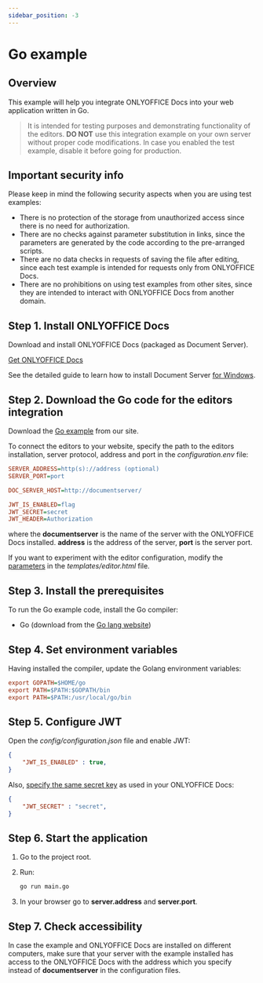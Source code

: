 ```yaml
---
sidebar_position: -3
---
```


# Go example

## Overview

This example will help you integrate ONLYOFFICE Docs into your web application written in Go.

> It is intended for testing purposes and demonstrating functionality of the editors. **DO NOT** use this integration example on your own server without proper code modifications. In case you enabled the test example, disable it before going for production.

## Important security info

Please keep in mind the following security aspects when you are using test examples:

- There is no protection of the storage from unauthorized access since there is no need for authorization.
- There are no checks against parameter substitution in links, since the parameters are generated by the code according to the pre-arranged scripts.
- There are no data checks in requests of saving the file after editing, since each test example is intended for requests only from ONLYOFFICE Docs.
- There are no prohibitions on using test examples from other sites, since they are intended to interact with ONLYOFFICE Docs from another domain.

## Step 1. Install ONLYOFFICE Docs

Download and install ONLYOFFICE Docs (packaged as Document Server).

[Get ONLYOFFICE Docs](https://www.onlyoffice.com/download-docs.aspx?from=api#docs-developer)

See the detailed guide to learn how to install Document Server [for Windows](https://helpcenter.onlyoffice.com/installation/docs-developer-install-windows.aspx).

## Step 2. Download the Go code for the editors integration

Download the [Go example](https://api.onlyoffice.com/editors/demopreview) from our site.

To connect the editors to your website, specify the path to the editors installation, server protocol, address and port  in the *configuration.env* file:

``` ini
SERVER_ADDRESS=http(s)://address (optional)
SERVER_PORT=port

DOC_SERVER_HOST=http://documentserver/

JWT_IS_ENABLED=flag
JWT_SECRET=secret
JWT_HEADER=Authorization
```

where the **documentserver** is the name of the server with the ONLYOFFICE Docs installed.
**address** is the address of the server, **port** is the server port.

If you want to experiment with the editor configuration, modify the [parameters](https://api.onlyoffice.com/editors/advanced) in the *templates/editor.html* file.

## Step 3. Install the prerequisites
To run the Go example code, install the Go compiler:

* Go (download from the [Go lang website](https://golang.org/))

## Step 4. Set environment variables

Having installed the compiler, update the Golang environment variables:

``` ini
export GOPATH=$HOME/go
export PATH=$PATH:$GOPATH/bin
export PATH=$PATH:/usr/local/go/bin
```

## Step 5. Configure JWT 

Open the *config/configuration.json* file and enable JWT:

``` json
{
    "JWT_IS_ENABLED" : true,
}
```

Also, [specify the same secret key](https://helpcenter.onlyoffice.com/installation/docs-configure-jwt.aspx) as used in your ONLYOFFICE Docs: 

``` json
{
    "JWT_SECRET" : "secret",
}
```

## Step 6. Start the application

1. Go to the project root.
2. Run:

    ``` sh 
    go run main.go
    ```

3. In your browser go to **server.address** and **server.port**.

## Step 7. Check accessibility

In case the example and ONLYOFFICE Docs are installed on different computers, make sure that your server with the example installed has access to the ONLYOFFICE Docs with the address which you specify instead of **documentserver** in the configuration files.
